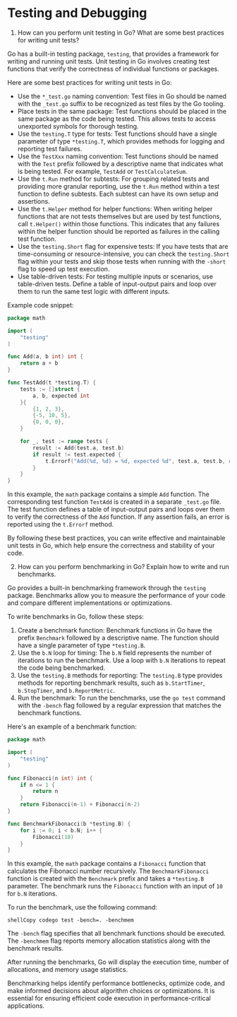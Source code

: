 # Testing and Debugging

1. How can you perform unit testing in Go? What are some best practices for writing unit tests?

Go has a built-in testing package, `testing`, that provides a framework for writing and running unit tests. Unit testing in Go involves creating test functions that verify the correctness of individual functions or packages.

Here are some best practices for writing unit tests in Go:

* Use the `*_test.go` naming convention: Test files in Go should be named with the `_test.go` suffix to be recognized as test files by the Go tooling.
* Place tests in the same package: Test functions should be placed in the same package as the code being tested. This allows tests to access unexported symbols for thorough testing.
* Use the `testing.T` type for tests: Test functions should have a single parameter of type `*testing.T`, which provides methods for logging and reporting test failures.
* Use the `TestXxx` naming convention: Test functions should be named with the `Test` prefix followed by a descriptive name that indicates what is being tested. For example, `TestAdd` or `TestCalculateSum`.
* Use the `t.Run` method for subtests: For grouping related tests and providing more granular reporting, use the `t.Run` method within a test function to define subtests. Each subtest can have its own setup and assertions.
* Use the `t.Helper` method for helper functions: When writing helper functions that are not tests themselves but are used by test functions, call `t.Helper()` within those functions. This indicates that any failures within the helper function should be reported as failures in the calling test function.
* Use the `testing.Short` flag for expensive tests: If you have tests that are time-consuming or resource-intensive, you can check the `testing.Short` flag within your tests and skip those tests when running with the `-short` flag to speed up test execution.
* Use table-driven tests: For testing multiple inputs or scenarios, use table-driven tests. Define a table of input-output pairs and loop over them to run the same test logic with different inputs.

Example code snippet:

```go
package math

import (
	"testing"
)

func Add(a, b int) int {
	return a + b
}

func TestAdd(t *testing.T) {
	tests := []struct {
		a, b, expected int
	}{
		{1, 2, 3},
		{-5, 10, 5},
		{0, 0, 0},
	}

	for _, test := range tests {
		result := Add(test.a, test.b)
		if result != test.expected {
			t.Errorf("Add(%d, %d) = %d, expected %d", test.a, test.b, result, test.expected)
		}
	}
}
```

In this example, the `math` package contains a simple `Add` function. The corresponding test function `TestAdd` is created in a separate `_test.go` file. The test function defines a table of input-output pairs and loops over them to verify the correctness of the `Add` function. If any assertion fails, an error is reported using the `t.Errorf` method.

By following these best practices, you can write effective and maintainable unit tests in Go, which help ensure the correctness and stability of your code.

2. How can you perform benchmarking in Go? Explain how to write and run benchmarks.

Go provides a built-in benchmarking framework through the `testing` package. Benchmarks allow you to measure the performance of your code and compare different implementations or optimizations.

To write benchmarks in Go, follow these steps:

1. Create a benchmark function: Benchmark functions in Go have the prefix `Benchmark` followed by a descriptive name. The function should have a single parameter of type `*testing.B`.
2. Use the `b.N` loop for timing: The `b.N` field represents the number of iterations to run the benchmark. Use a loop with `b.N` iterations to repeat the code being benchmarked.
3. Use the `testing.B` methods for reporting: The `testing.B` type provides methods for reporting benchmark results, such as `b.StartTimer`, `b.StopTimer`, and `b.ReportMetric`.
4. Run the benchmark: To run the benchmarks, use the `go test` command with the `-bench` flag followed by a regular expression that matches the benchmark functions.

Here's an example of a benchmark function:

```go
package math

import (
	"testing"
)

func Fibonacci(n int) int {
	if n <= 1 {
		return n
	}
	return Fibonacci(n-1) + Fibonacci(n-2)
}

func BenchmarkFibonacci(b *testing.B) {
	for i := 0; i < b.N; i++ {
		Fibonacci(10)
	}
}
```

In this example, the `math` package contains a `Fibonacci` function that calculates the Fibonacci number recursively. The `BenchmarkFibonacci` function is created with the `Benchmark` prefix and takes a `*testing.B` parameter. The benchmark runs the `Fibonacci` function with an input of `10` for `b.N` iterations.

To run the benchmark, use the following command:

```shell
shellCopy codego test -bench=. -benchmem
```

The `-bench` flag specifies that all benchmark functions should be executed. The `-benchmem` flag reports memory allocation statistics along with the benchmark results.

After running the benchmarks, Go will display the execution time, number of allocations, and memory usage statistics.

Benchmarking helps identify performance bottlenecks, optimize code, and make informed decisions about algorithm choices or optimizations. It is essential for ensuring efficient code execution in performance-critical applications.
